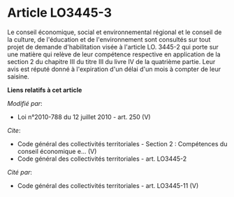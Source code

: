 # Article LO3445-3

Le conseil économique, social et environnemental régional et le conseil de la culture, de l'éducation et de l'environnement
sont consultés sur tout projet de demande d'habilitation visée à l'article LO. 3445-2 qui porte sur une matière qui relève de
leur compétence respective en application de la section 2 du chapitre III du titre III du livre IV de la quatrième partie.
Leur avis est réputé donné à l'expiration d'un délai d'un mois à compter de leur saisine.

**Liens relatifs à cet article**

_Modifié par_:

  - Loi n°2010-788 du 12 juillet 2010 - art. 250 (V)

_Cite_:

  - Code général des collectivités territoriales -  Section 2 : Compétences du conseil économique e... (V)
  - Code général des collectivités territoriales - art. LO3445-2

_Cité par_:

  - Code général des collectivités territoriales - art. LO3445-11 (V)
